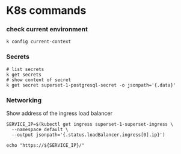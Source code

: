 # K8s commands

### check current environment

```
k config current-context
```

### Secrets
```
# list secrets
k get secrets
# show content of secret
k get secret superset-1-postgresql-secret -o jsonpath='{.data}'
```

### Networking
Show address of the ingress load balancer
```
SERVICE_IP=$(kubectl get ingress superset-1-superset-ingress \
  --namespace default \
  --output jsonpath='{.status.loadBalancer.ingress[0].ip}')

echo "https://${SERVICE_IP}/"
```

